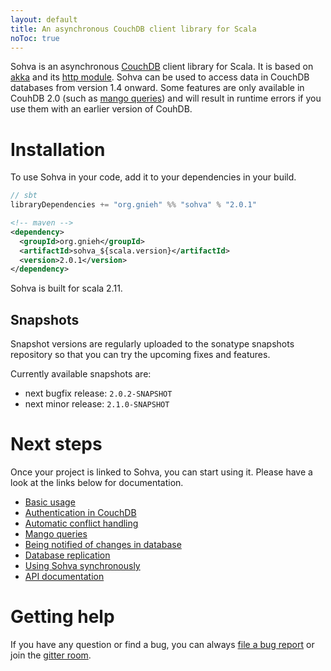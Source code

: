 ```yaml
---
layout: default
title: An asynchronous CouchDB client library for Scala
noToc: true
---
```


Sohva is an asynchronous <a href="http://couchdb.apache.org">CouchDB</a> client library for Scala. It is based on [akka](http://akka.io/) and its [http module](http://doc.akka.io/docs/akka/2.4/scala/http/index.html).
Sohva can be used to access data in CouchDB databases from version 1.4 onward. Some features are only available in CouhDB 2.0 (such as [mango queries](mango/)) and will result in runtime errors if you use them with an earlier version of CouhDB.

# Installation

To use Sohva in your code, add it to your dependencies in your build.

```scala
// sbt
libraryDependencies += "org.gnieh" %% "sohva" % "2.0.1"
```

```xml
<!-- maven -->
<dependency>
  <groupId>org.gnieh</groupId>
  <artifactId>sohva_${scala.version}</artifactId>
  <version>2.0.1</version>
</dependency>
```

Sohva is built for scala 2.11.

## Snapshots

Snapshot versions are regularly uploaded to the sonatype snapshots repository so that you can try the upcoming fixes and features.

Currently available snapshots are:

 - next bugfix release: `2.0.2-SNAPSHOT`
 - next minor release: `2.1.0-SNAPSHOT`

# Next steps

Once your project is linked to Sohva, you can start using it. Please have a look at the links below for documentation.

 - [Basic usage](basic/)
 - [Authentication in CouchDB](sessions/)
 - [Automatic conflict handling](conflicts/)
 - [Mango queries](mango/)
 - [Being notified of changes in database](changes/)
 - [Database replication](replication/)
 - [Using Sohva synchronously](synchronous/)
 - [API documentation](latest/api/)

# Getting help

If you have any question or find a bug, you can always [file a bug report](https://github.com/gnieh/sohva/issues/new) or join the [gitter room](https://gitter.im/gnieh/sohva).
